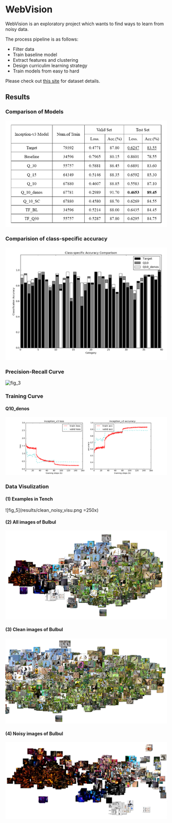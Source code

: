 # WebVision

WebVision is an exploratory project which wants to find ways to learn from noisy data.

The process pipeline is as follows:
- Filter data
- Train baseline model
- Extract features and clustering
- Design curriculim learning strategy
- Train models from easy to hard

Please check out [this site](http://www.vision.ee.ethz.ch/webvision/index.html) for dataset details.

## Results

### Comparison of Models
![fig_1](results/acc.png)

### Comparision of class-specific accuracy
![fig_2](results/cls_spec_acc.png)

### Precision-Recall Curve
![fig_3](results/Selection_006.jpg)

### Training Curve
#### Q10_denos
![fig_4](results/inception_v3/inception_v3_q10_v2.png)

### Data Visulization

#### (1) Examples in  Tench
![fig_5](results/clean_noisy_visu.png =250x)

#### (2) All images of Bulbul
![fig_6](results/tsne_visu_1.jpg)

#### (3) Clean images of Bulbul
![fig_7](results/tsne_visu_3.jpg)

#### (4) Noisy images of Bulbul
![fig_8](results/tsne_visu_2.jpg)